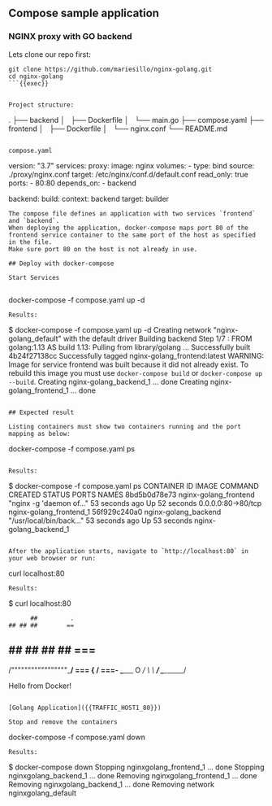 ## Compose sample application
### NGINX proxy with GO backend

Lets clone our repo first:

```
git clone https://github.com/mariesillo/nginx-golang.git
cd nginx-golang
```{{exec}}


Project structure:
```
.
├── backend
│   ├── Dockerfile
│   └── main.go
├── compose.yaml
├── frontend
│   ├── Dockerfile
│   └── nginx.conf
└── README.md
```

compose.yaml
```
version: "3.7"
services:
  proxy:
    image: nginx
    volumes:
      - type: bind
        source: ./proxy/nginx.conf
        target: /etc/nginx/conf.d/default.conf
        read_only: true
    ports:
      - 80:80
    depends_on:
      - backend

  backend:
    build:
      context: backend
      target: builder
```
The compose file defines an application with two services `frontend` and `backend`.
When deploying the application, docker-compose maps port 80 of the frontend service container to the same port of the host as specified in the file.
Make sure port 80 on the host is not already in use.

## Deploy with docker-compose

Start Services


```
docker-compose -f compose.yaml up -d
```{{exec}}
Results:

```
$ docker-compose -f compose.yaml up -d
Creating network "nginx-golang_default" with the default driver
Building backend
Step 1/7 : FROM golang:1.13 AS build
1.13: Pulling from library/golang
...
Successfully built 4b24f27138cc
Successfully tagged nginx-golang_frontend:latest
WARNING: Image for service frontend was built because it did not already exist. To rebuild this image you must use `docker-compose build` or `docker-compose up --build`.
Creating nginx-golang_backend_1 ... done
Creating nginx-golang_frontend_1 ... done
```

## Expected result

Listing containers must show two containers running and the port mapping as below:

```
docker-compose -f compose.yaml ps
```{{exec}}

Results:

```
$ docker-compose -f compose.yaml ps
CONTAINER ID        IMAGE                   COMMAND                  CREATED             STATUS              PORTS                  NAMES
8bd5b0d78e73        nginx-golang_frontend   "nginx -g 'daemon of…"   53 seconds ago      Up 52 seconds       0.0.0.0:80->80/tcp     nginx-golang_frontend_1
56f929c240a0        nginx-golang_backend    "/usr/local/bin/back…"   53 seconds ago      Up 53 seconds                              nginx-golang_backend_1
```

After the application starts, navigate to `http://localhost:80` in your web browser or run:

```
curl localhost:80
```{{exec}}
Results:

```
$ curl localhost:80

          ##         .
    ## ## ##        ==
 ## ## ## ## ##    ===
/"""""""""""""""""\___/ ===
{                       /  ===-
\______ O           __/
 \    \         __/
  \____\_______/


Hello from Docker!
```

[Golang Application]({{TRAFFIC_HOST1_80}})

Stop and remove the containers

```
docker-compose -f compose.yaml down
```{{exec}}
Results:

```
$ docker-compose down
Stopping nginxgolang_frontend_1 ... done
Stopping nginxgolang_backend_1  ... done
Removing nginxgolang_frontend_1 ... done
Removing nginxgolang_backend_1  ... done
Removing network nginxgolang_default
```
